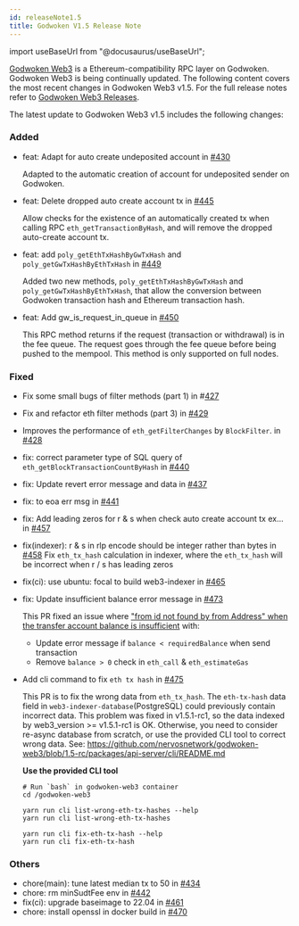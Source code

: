 ```yaml
---
id: releaseNote1.5
title: Godwoken V1.5 Release Note
---
```

import useBaseUrl from "@docusaurus/useBaseUrl";

[Godwoken Web3](https://github.com/nervosnetwork/godwoken-web3) is a Ethereum-compatibility RPC layer on Godwoken. Godwoken Web3 is being continually updated. The following content covers the most recent changes in Godwoken Web3 v1.5. For the full release notes refer to [Godwoken Web3 Releases](https://github.com/nervosnetwork/godwoken-web3/releases).

The latest update to Godwoken Web3 v1.5 includes the following changes:

### Added

- feat: Adapt for auto create undeposited account in [#430](https://github.com/nervosnetwork/godwoken-web3/pull/430)

  Adapted to the automatic creation of account for undeposited sender on Godwoken.

- feat: Delete dropped auto create account tx in [#445](https://github.com/nervosnetwork/godwoken-web3/pull/445)

  Allow checks for the existence of an automatically created tx when calling RPC `eth_getTransactionByHash`, and will remove the dropped auto-create account tx.

- feat: add `poly_getEthTxHashByGwTxHash` and `poly_getGwTxHashByEthTxHash` in [#449](https://github.com/nervosnetwork/godwoken-web3/pull/449)

  Added two new methods, `poly_getEthTxHashByGwTxHash` and `poly_getGwTxHashByEthTxHash`, that allow the conversion between Godwoken transaction hash and Ethereum transaction hash.

- feat: Add gw_is_request_in_queue in [#450](https://github.com/nervosnetwork/godwoken-web3/pull/450)

  This RPC method returns if the request (transaction or withdrawal) is in the fee queue. The request goes through the fee queue before being pushed to the mempool. This method is only supported on full nodes.


### Fixed

- Fix some small bugs of filter methods (part 1) in #[427](https://github.com/nervosnetwork/godwoken-web3/pull/427)

- Fix and refactor eth filter methods (part 3) in [#429](https://github.com/nervosnetwork/godwoken-web3/pull/429)

- Improves the performance of `eth_getFilterChanges` by `BlockFilter`. in [#428](https://github.com/nervosnetwork/godwoken-web3/pull/428)

- fix: correct parameter type of SQL query of `eth_getBlockTransactionCountByHash` in [#440](https://github.com/nervosnetwork/godwoken-web3/pull/440)

- fix: Update revert error message and data in [#437](https://github.com/nervosnetwork/godwoken-web3/pull/437)

- fix: to eoa err msg in [#441](https://github.com/nervosnetwork/godwoken-web3/pull/441)

- fix: Add leading zeros for r & s when check auto create account tx ex… in [#457](https://github.com/nervosnetwork/godwoken-web3/pull/457)

- fix(indexer): r & s in rlp encode should be integer rather than bytes in [#458](https://github.com/nervosnetwork/godwoken-web3/pull/458)
  Fix `eth_tx_hash` calculation in indexer, where the `eth_tx_hash` will be incorrect when r / s has leading zeros

- fix(ci): use ubuntu: focal to build web3-indexer in [#465](https://github.com/nervosnetwork/godwoken-web3/pull/465)

- fix: Update insufficient balance error message in [#473](https://github.com/nervosnetwork/godwoken-web3/pull/473)

  This PR fixed an issue where ["from id not found by from Address" when the transfer account balance is insufficient](https://github.com/nervosnetwork/godwoken-web3/issues/468) with:
    - Update error message if `balance < requiredBalance` when send transaction
    - Remove `balance > 0` check in `eth_call` & `eth_estimateGas`

- Add cli command to fix  `eth tx hash` in [#475](https://github.com/nervosnetwork/godwoken-web3/pull/475)

  This PR is to fix the wrong data from `eth_tx_hash`. The `eth-tx-hash` data field in `web3-indexer-database`(PostgreSQL) could previously contain incorrect data. This problem was fixed in v1.5.1-rc1, so the data indexed by web3_version >= v1.5.1-rc1 is OK. Otherwise, you need to consider re-async database from scratch, or use the provided CLI tool to correct wrong data. See: https://github.com/nervosnetwork/godwoken-web3/blob/1.5-rc/packages/api-server/cli/README.md

  **Use the provided CLI tool**

  ```
  # Run `bash` in godwoken-web3 container
  cd /godwoken-web3
  
  yarn run cli list-wrong-eth-tx-hashes --help
  yarn run cli list-wrong-eth-tx-hashes
  
  yarn run cli fix-eth-tx-hash --help
  yarn run cli fix-eth-tx-hash
  ```

### Others

- chore(main): tune latest median tx to 50 in [#434](https://github.com/nervosnetwork/godwoken-web3/pull/434)
- chore: rm minSudtFee env in [#442](https://github.com/nervosnetwork/godwoken-web3/pull/442)
- fix(ci): upgrade baseimage to 22.04 in [#461](https://github.com/nervosnetwork/godwoken-web3/pull/461)
- chore: install openssl in docker build  in [#470](https://github.com/nervosnetwork/godwoken-web3/pull/470)

